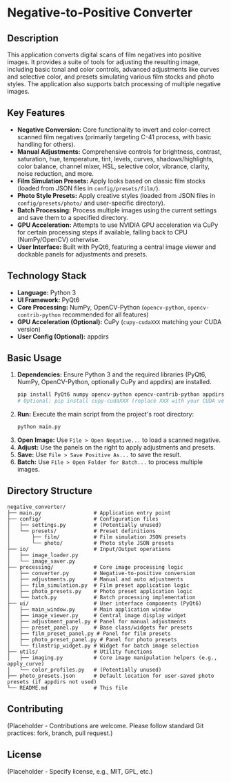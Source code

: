 # Negative-to-Positive Converter

## Description

This application converts digital scans of film negatives into positive images. It provides a suite of tools for adjusting the resulting image, including basic tonal and color controls, advanced adjustments like curves and selective color, and presets simulating various film stocks and photo styles. The application also supports batch processing of multiple negative images.

## Key Features

*   **Negative Conversion:** Core functionality to invert and color-correct scanned film negatives (primarily targeting C-41 process, with basic handling for others).
*   **Manual Adjustments:** Comprehensive controls for brightness, contrast, saturation, hue, temperature, tint, levels, curves, shadows/highlights, color balance, channel mixer, HSL, selective color, vibrance, clarity, noise reduction, and more.
*   **Film Simulation Presets:** Apply looks based on classic film stocks (loaded from JSON files in `config/presets/film/`).
*   **Photo Style Presets:** Apply creative styles (loaded from JSON files in `config/presets/photo/` and user-specific directory).
*   **Batch Processing:** Process multiple images using the current settings and save them to a specified directory.
*   **GPU Acceleration:** Attempts to use NVIDIA GPU acceleration via CuPy for certain processing steps if available, falling back to CPU (NumPy/OpenCV) otherwise.
*   **User Interface:** Built with PyQt6, featuring a central image viewer and dockable panels for adjustments and presets.

## Technology Stack

*   **Language:** Python 3
*   **UI Framework:** PyQt6
*   **Core Processing:** NumPy, OpenCV-Python (`opencv-python`, `opencv-contrib-python` recommended for all features)
*   **GPU Acceleration (Optional):** CuPy (`cupy-cudaXXX` matching your CUDA version)
*   **User Config (Optional):** appdirs

## Basic Usage

1.  **Dependencies:** Ensure Python 3 and the required libraries (PyQt6, NumPy, OpenCV-Python, optionally CuPy and appdirs) are installed.
    ```bash
    pip install PyQt6 numpy opencv-python opencv-contrib-python appdirs
    # Optional: pip install cupy-cudaXXX (replace XXX with your CUDA version, e.g., 118 or 12x)
    ```
2.  **Run:** Execute the main script from the project's root directory:
    ```bash
    python main.py
    ```
3.  **Open Image:** Use `File > Open Negative...` to load a scanned negative.
4.  **Adjust:** Use the panels on the right to apply adjustments and presets.
5.  **Save:** Use `File > Save Positive As...` to save the result.
6.  **Batch:** Use `File > Open Folder for Batch...` to process multiple images.

## Directory Structure

```
negative_converter/
├── main.py                 # Application entry point
├── config/                 # Configuration files
│   ├── settings.py         # (Potentially unused)
│   └── presets/            # Preset definitions
│       ├── film/           # Film simulation JSON presets
│       └── photo/          # Photo style JSON presets
├── io/                     # Input/Output operations
│   ├── image_loader.py
│   └── image_saver.py
├── processing/             # Core image processing logic
│   ├── converter.py        # Negative-to-positive conversion
│   ├── adjustments.py      # Manual and auto adjustments
│   ├── film_simulation.py  # Film preset application logic
│   ├── photo_presets.py    # Photo preset application logic
│   └── batch.py            # Batch processing implementation
├── ui/                     # User interface components (PyQt6)
│   ├── main_window.py      # Main application window
│   ├── image_viewer.py     # Central image display widget
│   ├── adjustment_panel.py # Panel for manual adjustments
│   ├── preset_panel.py     # Base class/widgets for presets
│   ├── film_preset_panel.py # Panel for film presets
│   ├── photo_preset_panel.py # Panel for photo presets
│   └── filmstrip_widget.py # Widget for batch image selection
├── utils/                  # Utility functions
│   ├── imaging.py          # Core image manipulation helpers (e.g., apply_curve)
│   └── color_profiles.py   # (Potentially unused)
├── photo_presets.json      # Default location for user-saved photo presets (if appdirs not used)
└── README.md               # This file
```

## Contributing

(Placeholder - Contributions are welcome. Please follow standard Git practices: fork, branch, pull request.)

## License

(Placeholder - Specify license, e.g., MIT, GPL, etc.)